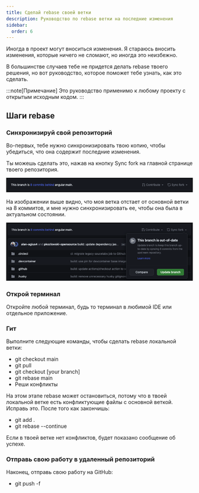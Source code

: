 ```yaml
---
title: Сделай rebase своей ветки
description: Руководство по rebase ветки на последние изменения
sidebar:
  order: 6
---
```


Иногда в проект могут вноситься изменения. Я стараюсь вносить изменения, которые ничего не сломают, но иногда это неизбежно.

В большинстве случаев тебе не придется делать rebase твоего решения, но вот руководство, которое поможет тебе узнать, как это сделать.

:::note[Примечание]
Это руководство применимо к любому проекту с открытым исходным кодом.
:::

## Шаги rebase

### Синхронизируй свой репозиторий

Во-первых, тебе нужно синхронизировать твою копию, чтобы убедиться, что она содержит последние изменения.

Ты можешь сделать это, нажав на кнопку Sync fork на главной странице твоего репозитория.

![Sync project header](../../../../assets/fork-sync.png)

На изображении выше видно, что моя ветка отстает от основной ветки на 8 коммитов, и мне нужно синхронизировать ее, чтобы она была в актуальном состоянии.

![Sync project update modal](../../../../assets/sync-fork-update.png)

### Открой терминал

Откройте любой терминал, будь то терминал в любимой IDE или отдельное приложение.

### Гит

Выполните следующие команды, чтобы сделать rebase локальной ветки:

- git checkout main
- git pull
- git checkout [your branch]
- git rebase main
- Реши конфликты

На этом этапе rebase может остановиться, потому что в твоей локальной ветке есть конфликтующие файлы с основной веткой. Исправь это. После того как закончишь:

- git add .
- git rebase --continue

Если в твоей ветке нет конфликтов, будет показано сообщение об успехе.

### Отправь свою работу в удаленный репозиторий

Наконец, отправь свою работу на GitHub:

- git push -f
